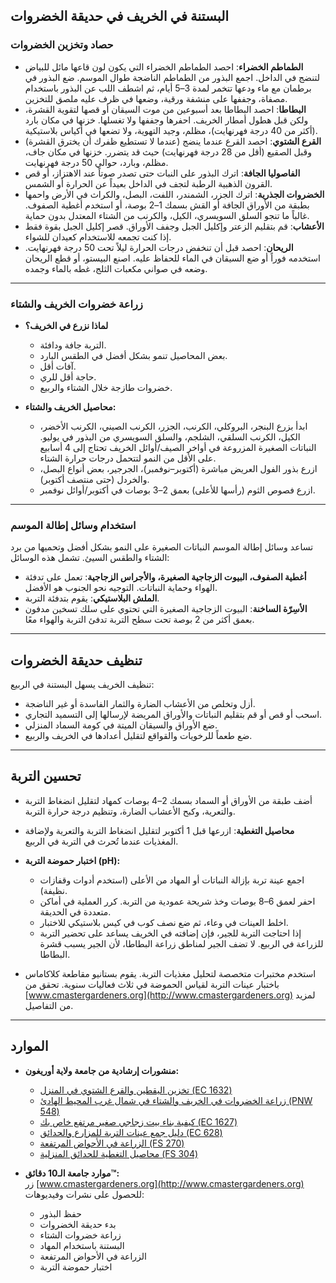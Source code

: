 ## البستنة في الخريف في حديقة الخضروات

### حصاد وتخزين الخضروات

- **الطماطم الخضراء**: احصد الطماطم الخضراء التي يكون لون قاعها مائل للبياض لتنضج في الداخل. اجمع البذور من الطماطم الناضجة طوال الموسم. ضع البذور في برطمان مع ماء ودعها تتخمر لمدة 3–5 أيام، ثم اشطف اللب عن البذور باستخدام مصفاة، وجففها على منشفة ورقية، وضعها في ظرف عليه ملصق للتخزين.
- **البطاطا**: احصد البطاطا بعد أسبوعين من موت السيقان أو قصها لتقوية القشرة، ولكن قبل هطول أمطار الخريف. احفرها وجففها ولا تغسلها. خزنها في مكان بارد (أكثر من 40 درجة فهرنهايت)، مظلم، وجيد التهوية، ولا تضعها في أكياس بلاستيكية.
- **القرع الشتوي**: احصد القرع عندما ينضج (عندما لا تستطيع ظفرك أن يخترق القشرة) وقبل الصقيع (أقل من 28 درجة فهرنهايت) حيث قد يتضرر. خزنها في مكان جاف، مظلم، وبارد، حوالي 50 درجة فهرنهايت.
- **الفاصوليا الجافة**: اترك البذور على النبات حتى تصدر صوتاً عند الاهتزاز، أو قص القرون الذهبية الرطبة لتجف في الداخل بعيداً عن الحرارة أو الشمس.
- **الخضروات الجذرية**: اترك الجزر، الشمندر، اللفت، البصل، والكراث في الأرض واحمها بطبقة من الأوراق الجافة أو القش بسمك 1–2 بوصة، أو استخدم أغطية الصفوف. غالباً ما تنجو السلق السويسري، الكيل، والكرنب من الشتاء المعتدل بدون حماية.
- **الأعشاب**: قم بتقليم الزعتر وإكليل الجبل وجفف الأوراق. قصر إكليل الجبل بقوة فقط إذا كنت تجمعه للاستخدام كعيدان للشواء.
- **الريحان**: احصد قبل أن تنخفض درجات الحرارة ليلاً تحت 50 درجة فهرنهايت. استخدمه فوراً أو ضع السيقان في الماء للحفاظ عليه. اصنع البيستو، أو قطع الريحان وضعه في صواني مكعبات الثلج، غطه بالماء وجمده.

---

### زراعة خضروات الخريف والشتاء

- **لماذا نزرع في الخريف؟**
  - التربة جافة ودافئة.
  - بعض المحاصيل تنمو بشكل أفضل في الطقس البارد.
  - آفات أقل.
  - حاجة أقل للري.
  - خضروات طازجة خلال الشتاء والربيع.

- **محاصيل الخريف والشتاء:**
  - ابدأ بزرع البنجر، البروكلي، الكرنب، الجزر، الكرنب الصيني، الكرنب الأخضر، الكيل، الكرنب السلقي، الشلجم، والسلق السويسري من البذور في يوليو. النباتات الصغيرة المزروعة في أواخر الصيف/أوائل الخريف تحتاج إلى 4 أسابيع على الأقل من النمو لتتحمل درجات حرارة الشتاء.
  - ازرع بذور الفول العريض مباشرة (أكتوبر–نوفمبر)، الجرجير، بعض أنواع البصل، والخردل (حتى منتصف أكتوبر).
  - ازرع فصوص الثوم (رأسها للأعلى) بعمق 2–3 بوصات في أكتوبر/أوائل نوفمبر.

---

### استخدام وسائل إطالة الموسم

تساعد وسائل إطالة الموسم النباتات الصغيرة على النمو بشكل أفضل وتحميها من برد الشتاء والطقس السيئ. تشمل هذه الوسائل:

- **أغطية الصفوف، البيوت الزجاجية الصغيرة، والأجراس الزجاجية**: تعمل على تدفئة الهواء وحماية النباتات. التوجيه نحو الجنوب هو الأفضل.
- **الملش البلاستيكي**: يقوم بتدفئة التربة.
- **الأسِرّة الساخنة**: البيوت الزجاجية الصغيرة التي تحتوي على سلك تسخين مدفون بعمق أكثر من 2 بوصة تحت سطح التربة تدفئ التربة والهواء معًا.

---

## تنظيف حديقة الخضروات

تنظيف الخريف يسهل البستنة في الربيع:

- أزل وتخلص من الأعشاب الضارة والثمار الفاسدة أو غير الناضجة.
- اسحب أو قص أو قم بتقليم النباتات والأوراق المريضة لإرسالها إلى التسميد التجاري.
- ضع الأوراق والسيقان الميتة في كومة السماد المنزلي.
- ضع طعماً للرخويات والقواقع لتقليل أعدادها في الخريف والربيع.

---

## تحسين التربة

- أضف طبقة من الأوراق أو السماد بسمك 2–4 بوصات كمهاد لتقليل انضغاط التربة والتعرية، وكبح الأعشاب الضارة، وتنظيم درجة حرارة التربة.
- **محاصيل التغطية**: ازرعها قبل 1 أكتوبر لتقليل انضغاط التربة والتعرية ولإضافة المغذيات عندما تُحرث في التربة في الربيع.
- **اختبار حموضة التربة (pH):**
  - اجمع عينة تربة بإزالة النباتات أو المهاد من الأعلى (استخدم أدوات وقفازات نظيفة).
  - احفر لعمق 6–8 بوصات وخذ شريحة عمودية من التربة. كرر العملية في أماكن متعددة في الحديقة.
  - اخلط العينات في وعاء، ثم ضع نصف كوب في كيس بلاستيكي للاختبار.
  - إذا احتاجت التربة للجير، فإن إضافته في الخريف يساعد على تحضير التربة للزراعة في الربيع. لا تضف الجير لمناطق زراعة البطاطا، لأن الجير يسبب قشرة البطاطا.

- استخدم مختبرات متخصصة لتحليل مغذيات التربة. يقوم بستانيو مقاطعة كلاكاماس باختبار عينات التربة لقياس الحموضة في ثلاث فعاليات سنوية. تحقق من [www.cmastergardeners.org](http://www.cmastergardeners.org) لمزيد من التفاصيل.

---

## الموارد

- **منشورات إرشادية من جامعة ولاية أوريغون:**
  - [تخزين اليقطين والقرع الشتوي في المنزل (EC 1632)](https://catalog.extension.oregonstate.edu/ec1632)
  - [زراعة الخضروات في الخريف والشتاء في شمال غرب المحيط الهادئ (PNW 548)](https://catalog.extension.oregonstate.edu/pnw548)
  - [كيفية بناء بيت زجاجي صغير مرتفع خاص بك (EC 1627)](https://catalog.extension.oregonstate.edu/ec1627)
  - [دليل جمع عينات التربة للمزارع والحدائق (EC 628)](https://catalog.extension.oregonstate.edu/ec628)
  - [الزراعة في الأحواض المرتفعة (FS 270)](https://catalog.extension.oregonstate.edu/fs270)
  - [محاصيل التغطية للحدائق المنزلية (FS 304)](https://catalog.extension.oregonstate.edu/fs304)

- **موارد جامعة الـ10 دقائق™:**  
  زر [www.cmastergardeners.org](http://www.cmastergardeners.org) للحصول على نشرات وفيديوهات:
  - حفظ البذور
  - بدء حديقة الخضروات
  - زراعة خضروات الشتاء
  - البستنة باستخدام المهاد
  - الزراعة في الأحواض المرتفعة
  - اختبار حموضة التربة
